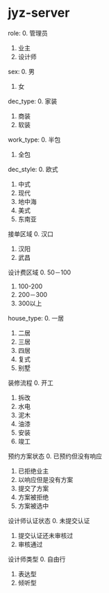 # jyz-server

role:
0. 管理员
1. 业主
2. 设计师

sex:
0. 男
1. 女

dec_type:
0. 家装
1. 商装
2. 软装

work_type:
0. 半包
1. 全包

dec_style:
0. 欧式
1. 中式
2. 现代
3. 地中海
4. 美式
5. 东南亚

接单区域
0. 汉口
1. 汉阳
2. 武昌

设计费区域
0. 50－100
1. 100-200
2. 200－300
3. 300以上

house_type:
0. 一居
1. 二居
2. 三居
3. 四居
4. 复式
5. 别墅

装修流程
0. 开工
1. 拆改
2. 水电
3. 泥木
4. 油漆
5. 安装
6. 竣工

预约方案状态
0. 已预约但没有响应
1. 已拒绝业主
2. 以响应但是没有方案
3. 提交了方案
4. 方案被拒绝
5. 方案被选中

设计师认证状态
0. 未提交认证
1. 提交认证还未审核过
2. 审核通过

设计师类型
0. 自由行
1. 表达型
2. 倾听型
